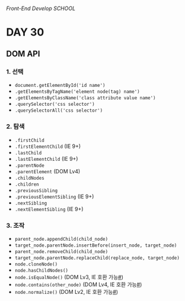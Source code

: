 ###### Front-End Develop SCHOOL

# DAY 30

## DOM API

### 1. 선택

- `document.getElementById('id name')`
- `.getElementsByTagName('element node(tag) name')`
- `.getElementsByClassName('class attribute value name')`
- `.querySelector('css selector')`
- `.querySelectorAll('css selector')`

### 2. 탐색

- `.firstChild`
- `.firstElementChild` (IE 9+)
- `.lastChild`
- `.lastElementChild` (IE 9+)
- `.parentNode`
- `.parentElement` (DOM Lv4)
- `.childNodes`
- `.children`
- `.previousSibling`
- `.previousElementSibling` (IE 9+)
- `.nextSibling`
- `.nextElementSibling` (IE 9+)

### 3. 조작

- `parent_node.appendChild(child_node)`
- `target_node.parentNode.insertBefore(insert_node, target_node)`
- `parent_node.removeChild(child_node)`
- `target_node.parentNode.replaceChild(replace_node, target_node)`
- `node.cloneNode()`
- `node.hasChildNodes()`
- `node.isEqualNode()` (DOM Lv3, IE 호환 가능[#](https://developer.mozilla.org/en-US/docs/Web/API/Node/isEqualNode))
- `node.contains(other_node)` (DOM Lv4, IE 호환 가능[#](https://developer.mozilla.org/en/docs/Web/API/Node/contains))
- `node.normalize()` (DOM Lv2, IE 호환 가능[#](https://developer.mozilla.org/en-US/docs/Web/API/Node/normalize))
